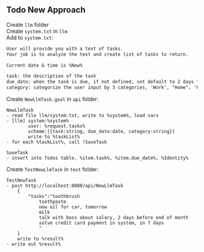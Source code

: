## Todo New Approach

Create `llm` folder  
Create `system.txt` in `llm`  
Add to `system.txt`:  
```txt
User will provide you with a text of tasks. 
Your job is to analyze the text and create list of tasks to return.

Current date & time is %Now%

task: the description of the task
due_date: when the task is due, if not defined, set default to 2 days from now
category: categorize the user input by 3 categories, 'Work', "Home", 'Hobby'
```

Create `NewLlmTask.goal` in `api` folder:  
```plang
NewLlmTask
- read file llm/system.txt, write to %system%, load vars
- [llm] system:%system%
        user: %request.tasks%
        scheme:[{task:string, due_date:date, category:string}]
        write to %taskList%
- for each %taskList%, call !SaveTask

SaveTask
- insert into Todos table, %item.task%, %item.due_date%, %Identity%
```

Create `TestNewLlmTask` in `test` folder:  
```plang
TestNewTask
- post http://localhost:8080/api/NewLlmTask
    {
        "tasks":"toothbrush
            toothpaste
            new oil for car, tomorrow
            milk
            talk with boss about salary, 2 days before end of month
            solve credit card payment in system, in 7 days
            "
    }
    write to %result%
- write out %result%
```